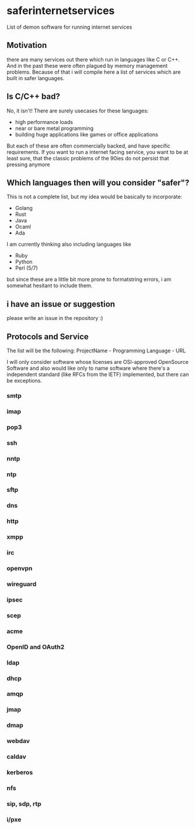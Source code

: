 # saferinternetservices
List of demon software for running internet services

## Motivation

there are many services out there which run in languages like C or C++. And in the past these were often plagued by memory management problems.
Because of that i will compile here a list of services which are built in safer languages.

## Is C/C++ bad?

No, it isn't! There are surely usecases for these languages:

- high performance loads
- near or bare metal programming
- building huge applications like games or office applications

But each of these are often commercially backed, and have specific requirements. If you want to run a internet facing service, you want to be at least sure, that the classic problems of the 90ies do not persist that pressing anymore

## Which languages then will you consider "safer"?

This is not a complete list, but my idea would be basically to incorporate:

- Golang
- Rust
- Java
- Ocaml
- Ada

I am currently thinking also including languages like

- Ruby
- Python
- Perl (5/7)

but since these are a little bit more prone to formatstring errors, i am somewhat hesitant to include them.

## i have an issue or suggestion

please write an issue in the repository :)

## Protocols and Service
The list will be the following:
ProjectName - Programming Language - URL 

I will only consider software whose licenses are OSI-approved OpenSource Software and also would like only to name software where there's a independent standard (like RFCs from the IETF) implemented, but there can be exceptions.

### smtp

### imap

### pop3

### ssh

### nntp

### ntp

### sftp

### dns

### http

### xmpp

### irc

### openvpn

### wireguard

### ipsec

### scep

### acme

### OpenID and OAuth2

### ldap

### dhcp

### amqp

### jmap

### dmap

### webdav

### caldav

### kerberos

### nfs

### sip, sdp, rtp

### i/pxe

